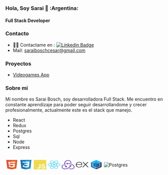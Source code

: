 ### Hola, Soy Sarai 👋 :Argentina:
#### Full Stack Developer 

### Contacto
- 🤝🏻 Contactame en :  [![Linkedin Badge](https://img.shields.io/badge/-LinkedIn-blue?style=flat&logo=Linkedin&logoColor=white&link=https://www.linkedin.com/in/aniket-pawar-508)](https://www.linkedin.com/in/saraibosch-fs/)
- Mail: saraiboschcesar@gmail.com

### Proyectos
- <a href="https://videogames-app-gamma.vercel.app/">Videogames App</a>




### Sobre mi

Mi nombre es Sarai Bosch, soy desarrolladora Full Stack. Me encuentro en constante aprendizaje para poder seguir desarrollandome y crecer profesionalmente, actualmente este es el stack que manejo.

- React
- Redux
- Postgres
- Sql
- Node
- Express

<div style="display: inline_block"><br>
  <img align="center" alt="HTML" height="30" width="40" src="https://raw.githubusercontent.com/devicons/devicon/master/icons/html5/html5-original.svg">
  <img align="center" alt="CSS" height="30" width="40" src="https://raw.githubusercontent.com/devicons/devicon/master/icons/css3/css3-original.svg">
  <img align="center" alt="Js" height="30" width="40" src="https://raw.githubusercontent.com/devicons/devicon/master/icons/javascript/javascript-plain.svg">
  <img align="center" alt="React" height="30" width="40" src="https://raw.githubusercontent.com/devicons/devicon/master/icons/react/react-original.svg">
  <img align="center" alt="Redux" height="30" width="40" src="https://raw.githubusercontent.com/devicons/devicon/master/icons/redux/redux-original.svg">
  <img align="center" alt="Express" height="30" width="40" src="https://raw.githubusercontent.com/devicons/devicon/master/icons/express/express-original.svg">
  <img align="center" alt="Sequelize" height="30" width="40" src="https://raw.githubusercontent.com/devicons/devicon/master/icons/sequelize/sequelize-original.svg">
  <img align="center" alt="Postgres" height="30" width="40" src="https://cdn.jsdelivr.net/gh/devicons/devicon/icons/postgresql/postgresql-original.svg">
  
  
</div>




